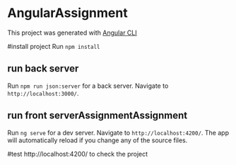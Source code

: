 # AngularAssignment

This project was generated with [Angular CLI](https://github.com/angular/angular-cli) 

#install project
Run `npm install` 

## run back server

Run `npm run json:server` for a back server. Navigate to `http://localhost:3000/`.

## run front serverAssignmentAssignment

Run `ng serve` for a dev server. Navigate to `http://localhost:4200/`. The app will automatically reload if you change any of the source files.

#test
http://localhost:4200/ to check the project
